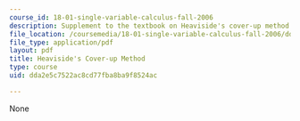 ```yaml
---
course_id: 18-01-single-variable-calculus-fall-2006
description: Supplement to the textbook on Heaviside's cover-up method.
file_location: /coursemedia/18-01-single-variable-calculus-fall-2006/dda2e5c7522ac8cd77fba8ba9f8524ac_f_hscvr_up_methd.pdf
file_type: application/pdf
layout: pdf
title: Heaviside's Cover-up Method
type: course
uid: dda2e5c7522ac8cd77fba8ba9f8524ac

---
```

None